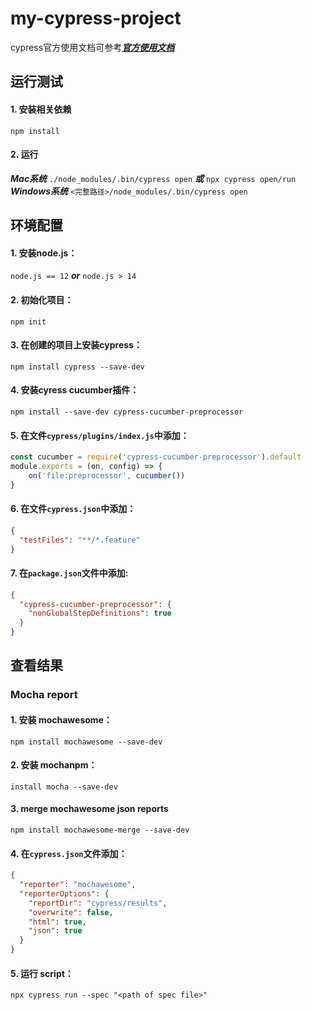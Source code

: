 # my-cypress-project
cypress官方使用文档可参考[___官方使用文档___](https://docs.cypress.io/api/table-of-contents)

## 运行测试
#### 1. 安装相关依赖
`npm install`
#### 2. 运行
___Mac系统___ `./node_modules/.bin/cypress open` ___或___ `npx cypress open/run`
___Windows系统___ `<完整路径>/node_modules/.bin/cypress open`


## 环境配置
#### 1. 安装node.js：
`node.js == 12` ___or___ `node.js > 14`
#### 2. 初始化项目：
`npm init`
#### 3. 在创建的项目上安装cypress：
`npm install cypress --save-dev`
#### 4. 安装cyress cucumber插件：
`npm install --save-dev cypress-cucumber-preprocessor`
#### 5. 在文件`cypress/plugins/index.js`中添加：
```javascript
const cucumber = require('cypress-cucumber-preprocessor').default
module.exports = (on, config) => {
    on('file:preprocessor', cucumber())
}
```
#### 6. 在文件`cypress.json`中添加：
```json
{
  "testFiles": "**/*.feature"
}
```
#### 7. 在`package.json`文件中添加:
```json
{
  "cypress-cucumber-preprocessor": {
    "nonGlobalStepDefinitions": true
  }
}
```


## 查看结果
### Mocha report
#### 1. 安装 mochawesome：
`npm install mochawesome --save-dev`
#### 2. 安装 mochanpm：
`install mocha --save-dev`
#### 3. merge mochawesome json reports
`npm install mochawesome-merge --save-dev`
#### 4. 在`cypress.json`文件添加：
```json
{
  "reporter": "mochawesome",
  "reporterOptions": {
    "reportDir": "cypress/results",
    "overwrite": false,
    "html": true,
    "json": true
  }
}
```
#### 5. 运行 script：
`npx cypress run --spec "<path of spec file>"`
